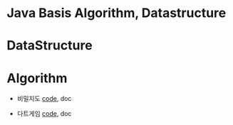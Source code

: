 # Java Basis Algorithm, Datastructure

# DataStructure

# Algorithm

* 비밀지도 [code](https://github.com/minwan1/java-algorithm/blob/master/src/test/java/algorithm/DartGameTest.java), doc

* 다트게임 [code](https://github.com/minwan1/java-algorithm/blob/master/src/test/java/algorithm/SecretMapTest.java), doc
